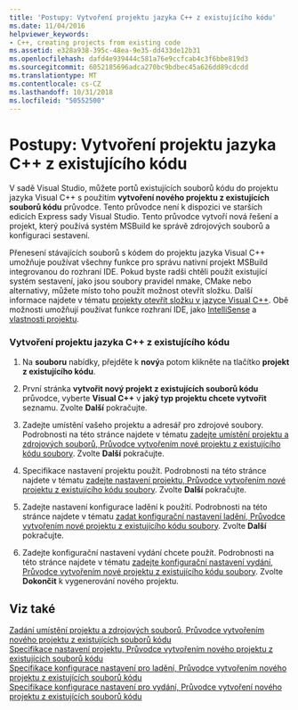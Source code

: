 ```yaml
---
title: 'Postupy: Vytvoření projektu jazyka C++ z existujícího kódu'
ms.date: 11/04/2016
helpviewer_keywords:
- C++, creating projects from existing code
ms.assetid: e328a938-395c-48ea-9e35-dd433de12b31
ms.openlocfilehash: dafd4e939444c581a76e9ccfcab4c3f6bbe819d3
ms.sourcegitcommit: 6052185696adca270bc9bdbec45a626dd89cdcdd
ms.translationtype: MT
ms.contentlocale: cs-CZ
ms.lasthandoff: 10/31/2018
ms.locfileid: "50552500"
---
```

# <a name="how-to-create-a-c-project-from-existing-code"></a>Postupy: Vytvoření projektu jazyka C++ z existujícího kódu

V sadě Visual Studio, můžete portů existujících souborů kódu do projektu jazyka Visual C++ s použitím **vytvoření nového projektu z existujících souborů kódu** průvodce. Tento průvodce není k dispozici ve starších edicích Express sady Visual Studio. Tento průvodce vytvoří nová řešení a projekt, který používá systém MSBuild ke správě zdrojových souborů a konfiguraci sestavení.

Přenesení stávajících souborů s kódem do projektu jazyka Visual C++ umožňuje používat všechny funkce pro správu nativní projekt MSBuild integrovanou do rozhraní IDE. Pokud byste radši chtěli použít existující systém sestavení, jako jsou soubory pravidel nmake, CMake nebo alternativy, můžete místo toho použít možnost otevřít složku. Další informace najdete v tématu [projekty otevřít složku v jazyce Visual C++](../ide/non-msbuild-projects.md). Obě možnosti umožňují používat funkce rozhraní IDE, jako [IntelliSense](/visualstudio/ide/using-intellisense) a [vlastnosti projektu](../ide/working-with-project-properties.md).

### <a name="to-create-a-c-project-from-existing-code"></a>Vytvoření projektu jazyka C++ z existujícího kódu

1. Na **souboru** nabídky, přejděte k **nový**a potom klikněte na tlačítko **projekt z existujícího kódu**.

1. První stránka **vytvořit nový projekt z existujících souborů kódu** průvodce, vyberte **Visual C++** v **jaký typ projektu chcete vytvořit** seznamu. Zvolte **Další** pokračujte.

1. Zadejte umístění vašeho projektu a adresář pro zdrojové soubory. Podrobnosti na této stránce najdete v tématu [zadejte umístění projektu a zdrojových souborů, Průvodce vytvořením nové projektu z existujícího kódu soubory](../ide/specify-project-location-and-source-files.md). Zvolte **Další** pokračujte.

1. Specifikace nastavení projektu použít. Podrobnosti na této stránce najdete v tématu [zadejte nastavení projektu, Průvodce vytvořením nové projektu z existujícího kódu soubory](../ide/specify-project-settings-create-new-project-from-existing-code-files-wizard.md). Zvolte **Další** pokračujte.

1. Zadejte nastavení konfigurace ladění k použití. Podrobnosti na této stránce najdete v tématu [zadat konfigurační nastavení ladění, Průvodce vytvořením nové projektu z existujícího kódu soubory](../ide/specify-debug-configuration-settings.md). Zvolte **Další** pokračujte.

1. Zadejte konfigurační nastavení vydání chcete použít. Podrobnosti na této stránce najdete v tématu [zadejte konfigurační nastavení vydání, Průvodce vytvořením nové projektu z existujícího kódu soubory](../ide/specify-release-configuration.md). Zvolte **Dokončit** k vygenerování nového projektu.

## <a name="see-also"></a>Viz také

[Zadání umístění projektu a zdrojových souborů, Průvodce vytvořením nového projektu z existujících souborů kódu](../ide/specify-project-location-and-source-files.md)<br>
[Specifikace nastavení projektu, Průvodce vytvořením nového projektu z existujících souborů kódu](../ide/specify-project-settings-create-new-project-from-existing-code-files-wizard.md)<br>
[Specifikace konfigurace nastavení pro ladění, Průvodce vytvořením nového projektu z existujících souborů kódu](../ide/specify-debug-configuration-settings.md)<br>
[Specifikace konfigurace nastavení pro vydání, Průvodce vytvoření nového projektu z existujících souborů kódu](../ide/specify-release-configuration.md)